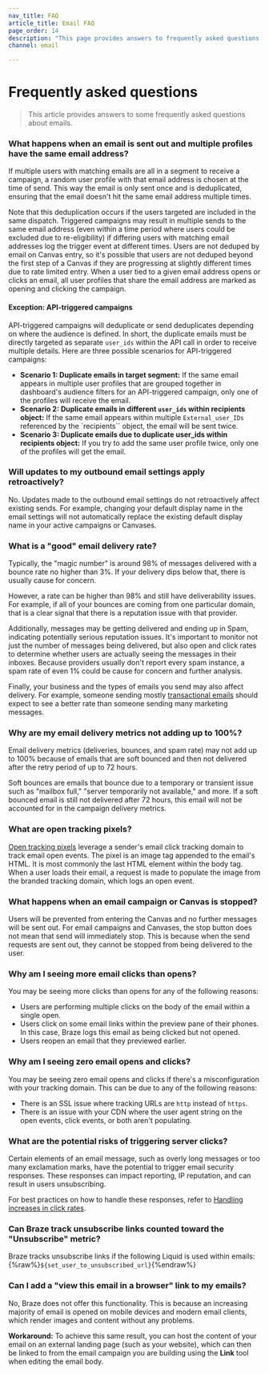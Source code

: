 ```yaml
---
nav_title: FAQ
article_title: Email FAQ
page_order: 14
description: "This page provides answers to frequently asked questions about email messaging."
channel: email

---
```


# Frequently asked questions

> This article provides answers to some frequently asked questions about emails.

### What happens when an email is sent out and multiple profiles have the same email address?

If multiple users with matching emails are all in a segment to receive a campaign, a random user profile with that email address is chosen at the time of send. This way the email is only sent once and is deduplicated, ensuring that the email doesn't hit the same email address multiple times.

Note that this deduplication occurs if the users targeted are included in the same dispatch. Triggered campaigns may result in multiple sends to the same email address (even within a time period where users could be excluded due to re-eligibility) if differing users with matching email addresses log the trigger event at different times. Users are not deduped by email on Canvas entry, so it's possible that users are not deduped beyond the first step of a Canvas if they are progressing at slightly different times due to rate limited entry. When a user tied to a given email address opens or clicks an email, all user profiles that share the email address are marked as opening and clicking the campaign.

#### Exception: API-triggered campaigns

API-triggered campaigns will deduplicate or send deduplicates depending on where the audience is defined. In short, the duplicate emails must be directly targeted as separate `user_ids` within the API call in order to receive multiple details. Here are three possible scenarios for API-triggered campaigns:

- **Scenario 1: Duplicate emails in target segment:** If the same email appears in multiple user profiles that are grouped together in dashboard's audience filters for an API-triggered campaign, only one of the profiles will receive the email.
- **Scenario 2: Duplicate emails in different `user_ids` within recipients object:** If the same email appears within multiple `External_user_IDs` referenced by the `recipients`` object, the email will be sent twice.
- **Scenario 3: Duplicate emails due to duplicate user_ids within recipients object:** If you try to add the same user profile twice, only one of the profiles will get the email.

### Will updates to my outbound email settings apply retroactively?

No. Updates made to the outbound email settings do not retroactively affect existing sends. For example, changing your default display name in the email settings will not automatically replace the existing default display name in your active campaigns or Canvases. 

### What is a "good" email delivery rate?

Typically, the "magic number" is around 98% of messages delivered with a bounce rate no higher than 3%. If your delivery dips below that, there is usually cause for concern.

However, a rate can be higher than 98% and still have deliverability issues. For example, if all of your bounces are coming from one particular domain, that is a clear signal that there is a reputation issue with that provider.

Additionally, messages may be getting delivered and ending up in Spam, indicating potentially serious reputation issues. It's important to monitor not just the number of messages being delivered, but also open and click rates to determine whether users are actually seeing the messages in their inboxes. Because providers usually don't report every spam instance, a spam rate of even 1% could be cause for concern and further analysis.

Finally, your business and the types of emails you send may also affect delivery. For example, someone sending mostly [transactional emails]({{site.baseurl}}/api/api_campaigns/transactional_api_campaign) should expect to see a better rate than someone sending many marketing messages.

### Why are my email delivery metrics not adding up to 100%?

Email delivery metrics (deliveries, bounces, and spam rate) may not add up to 100% because of emails that are soft bounced and then not delivered after the retry period of up to 72 hours.

Soft bounces are emails that bounce due to a temporary or transient issue such as "mailbox full," "server temporarily not available," and more. If a soft bounced email is still not delivered after 72 hours, this email will not be accounted for in the campaign delivery metrics.

### What are open tracking pixels?

[Open tracking pixels]({{site.baseurl}}/user_guide/administrative/app_settings/email_settings/#changing-location-of-tracking-pixel) leverage a sender's email click tracking domain to track email open events. The pixel is an image tag appended to the email's HTML. It is most commonly the last HTML element within the body tag. When a user loads their email, a request is made to populate the image from the branded tracking domain, which logs an open event.

### What happens when an email campaign or Canvas is stopped?

Users will be prevented from entering the Canvas and no further messages will be sent out. For email campaigns and Canvases, the stop button does not mean that send will immediately stop. This is because when the send requests are sent out, they cannot be stopped from being delivered to the user.

### Why am I seeing more email clicks than opens?

You may be seeing more clicks than opens for any of the following reasons:
- Users are performing multiple clicks on the body of the email within a single open.
- Users click on some email links within the preview pane of their phones. In this case, Braze logs this email as being clicked but not opened.
- Users reopen an email that they previewed earlier.

### Why am I seeing zero email opens and clicks?

You may be seeing zero email opens and clicks if there's a misconfiguration with your tracking domain. This can be due to any of the following reasons:
- There is an SSL issue where tracking URLs are `http` instead of `https`.
- There is an issue with your CDN where the user agent string on the open events, click events, or both aren't populating.

### What are the potential risks of triggering server clicks?

Certain elements of an email message, such as overly long messages or too many exclamation marks, have the potential to trigger email security responses. These responses can impact reporting, IP reputation, and can result in users unsubscribing. 

For best practices on how to handle these responses, refer to [Handling increases in click rates]({{site.baseurl}}/help/help_articles/email/open_rates/).

### Can Braze track unsubscribe links counted toward the "Unsubscribe" metric?

Braze tracks unsubscribe links if the following Liquid is used within emails: {%raw%}`${set_user_to_unsubscribed_url}`{%endraw%}

### Can I add a "view this email in a browser" link to my emails?

No, Braze does not offer this functionality. This is because an increasing majority of email is opened on mobile devices and modern email clients, which render images and content without any problems.

**Workaround:** To achieve this same result, you can host the content of your email on an external landing page (such as your website), which can then be linked to from the email campaign you are building using the **Link** tool when editing the email body.

